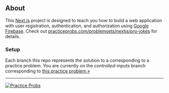 ## About
This [Next.js](https://nextjs.org/) project is designed to teach you how to build a web application with user registration, authentication, and authorization using [Google Firebase](https://firebase.google.com/). Check out [practiceprobs.com/problemsets/nextjs/pro-jokes](https://www.practiceprobs.com/problemsets/nextjs/pro-jokes) for details.

### Setup
Each branch this repo represents the solution to a corresponding to a practice problem. You are currently on the _controlled-inputs_ branch corresponding to [this practice problem »](https://www.practiceprobs.com/problemsets/nextjs/controlled-inputs)

---

[![Practice Probs](https://d33wubrfki0l68.cloudfront.net/b6800cc830e3fd5a3a4c3d9cfb1137e6a4c15c77/ec467/assets/images/transparent-1.png)](https://www.practiceprobs.com/)